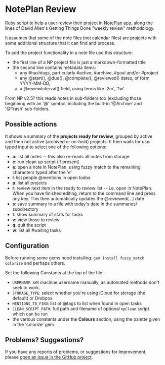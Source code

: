 # NotePlan Review
Ruby script to help a user review their project in [NotePlan app](https://noteplan.co/), along the lines of David Allen's Getting Things Done "weekly review" methodology.

It assumes that some of the note files (not calendar files) are projects with some additional structure that it can find and process.

To add the project functionality in a note file use this structure:
- the first line of a NP project file is just a markdown-formatted title
- the second line contains metadata items:
  - any #hashtags, particularly #active, #archive, #goal and/or #project
  - any @start(), @due(), @complete(), @reviewed() dates, of form YYYY-MM-DD,
  - a @reviewInterval() field, using terms like '2m', '1w'

From NP v2.5? this reads notes in sub-folders too (excluding those beginning with an '@' symbol, including the built-in '@Archive' and '@Trash' sub-folders.

## Possible actions
It shows a summary of the **projects ready for review**, grouped by active and then not active (archived or on-hold) projects. It then waits for user typed input to select one of the following options:

- **a**: list all notes -- this also re-reads all notes from storage
- **c**: run clean up script (if present)
- **e**: open a note in NotePlan, using fuzzy match to the remaining characters typed after the 'e'
- **l**: list people @mentions in open todos
- **p**: list all projects
- **r**: review next item in the ready to review list -- i.e. open in NotePlan. When you have finished editing, return to the command line and press any key. This then automatically updates the @reviewed(...) date
- **s**: save summary to a file with today's date in the summaries/ subdirectory
- **t**: show summary of stats for tasks
- **v**: view those to review
- **q**: quit the script 
- **w**: list all #waiting tasks

## Configuration
Before running some gems need installing: `gem install fuzzy_match colorize` and perhaps others.

Set the following Constants at the top of the file:
- <code>USERNAME</code></code>: set machine username manually, as automated methods don't seek to work.
- <code>STORAGE_TYPE</code>: select whether you're using iCloud for storage (the default) or Drobpox
- <code>MENTIONS_TO_FIND</code>: list of @tags to list when found in open tasks
- <code>CLEAN_SCRIPT_PATH</code>: full path and filename of optional <code>npClean</code> script which can be run
- the various constants under the **Colours** section, using the palette given in the 'colorize' gem

## Problems? Suggestions?
If you have any reports of problems, or suggestions for improvement, please [open an issue in the GitHub project](https://github.com/jgclark/NotePlan-review/issues).

